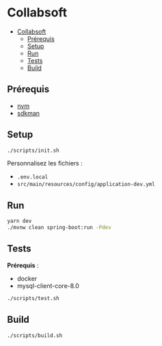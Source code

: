 # Collabsoft

- [Collabsoft](#collabsoft)
  - [Prérequis](#prérequis)
  - [Setup](#setup)
  - [Run](#run)
  - [Tests](#tests)
  - [Build](#build)

## Prérequis

- [nvm](https://github.com/nvm-sh/nvm)
- [sdkman](https://sdkman.io)

## Setup

```sh
./scripts/init.sh
```

Personnalisez les fichiers :

- `.env.local`
- `src/main/resources/config/application-dev.yml`

## Run

```sh
yarn dev
./mvnw clean spring-boot:run -Pdev
```

## Tests

**Prérequis** :

- docker
- mysql-client-core-8.0

```sh
./scripts/test.sh
```

## Build

```sh
./scripts/build.sh
```
